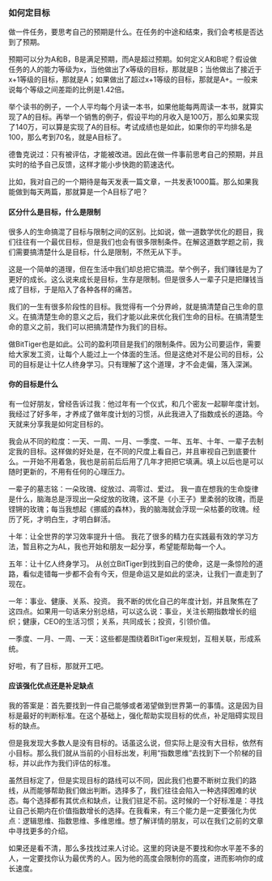 ### 如何定目标

做一件任务，要思考自己的预期是什么。在任务的中途和结束，我们会考核是否达到了预期。

预期可以分为A和B，B是满足预期，而A是超过预期。如何定义A和B呢？假设做任务的人的能力等级为x，当他做出了x等级的目标，那就是B；当他做出了接近于x+1等级的目标，那就是A；如果做出了超过x+1等级的目标，那就是A+。一般来说每个等级之间差距的比例是1.42倍。

举个读书的例子，一个人平均每个月读一本书，如果他能每两周读一本书，就算实现了A的目标。再举一个销售的例子，假设平均的月收入是100万，那么如果实现了140万，可以算是实现了A的目标。考试成绩也是如此，如果你的平均排名是100，那么考到70名，就是A目标了。

德鲁克说过：只有被评估，才能被改进。因此在做一件事前思考自己的预期，并且实时的给予自己反馈，这样才能小步快跑的箭速迭代。

比如，我对自己的一个期待是每天发表一篇文章，一共发表1000篇。那么如果我能做到每天两篇，那就算是一个A目标了吧？


#### 区分什么是目标，什么是限制

很多人的生命搞混了目标与限制之间的区别。比如说，做一道数学优化的题目，我们往往有一个最优目标，但是我们也会有很多限制条件。在解这道数学题之前，我们需要搞清楚什么是目标，什么是限制，不然无从下手。

这是一个简单的道理，但在生活中我们却总把它搞混。举个例子，我们赚钱是为了更好的成长。这么说来成长是目标，生存是限制。但是很多人一辈子只是把赚钱当成了目标，于是陷入了各种各样的痛苦。

我们的一生有很多阶段性的目标。我觉得有一个分界岭，就是搞清楚自己生命的意义。在搞清楚生命的意义之后，我们才能以此来优化我们生命的目标。在搞清楚生命的意义之前，我们可以把搞清楚作为我们的目标。

做BitTiger也是如此。公司的盈利项目是我们的限制条件。因为公司要运作，需要给大家发工资，让每个人能过上一个体面的生活。但是这绝对不是公司的目标，公司的目标是让十亿人终身学习。只有理解了这个道理，才不会走偏，落入深渊。


#### 你的目标是什么

有一位好朋友，曾经告诉过我：他过年有一个仪式，和几个密友一起聊年度计划。我经过了好多年，才养成了做年度计划的习惯，从此我进入了指数成长的道路。今天就来分享我是如何定目标的。

我会从不同的粒度：一天、一周、一月、一季度、一年、五年、十年、一辈子去制定我的目标。这样做的好处是，在不同的尺度上看自己，并且审视自己到底要什么。一开始不用着急，我也是前前后后用了几年才把把它填满。填上以后也是可以随时更新的，不用有任何的心理压力。

一辈子的墓志铭：一朵玫瑰、绽放过、凋零过、爱过。
我一直在想我的生命旋律是什么，脑海总是浮现出一朵绽放的玫瑰，这不是《小王子》里柔弱的玫瑰，而是铿锵的玫瑰；每当我想起《挪威的森林》，我的脑海就会浮现一朵枯萎的玫瑰。经历了死，才明白生，才明白鲜活。

十年：让全世界的学习效率提升十倍。
我花了很多的精力在实践最有效的学习方法，暂且称之为AL，我也开始和朋友一起分享，希望能帮助每一个人。

五年：让十亿人终身学习。
从创立BitTiger到找到自己的使命，这是一条惊险的道路，看似走错每一步都不会有今天，但是命运又是如此的坚决，让我们一直走到了现在。

一年：事业、健康、关系、投资。
我不断的优化自己的年度计划，并且聚焦在了这四点。如果用一句话来分别总结，可以这么说：事业，关注长期指数增长的组织；健康，CEO的生活习惯；关系，共同成长；投资，引领价值。

一季度、一月、一周、一天：这些都是围绕着BitTiger来规划，互相关联，形成系统。

好啦，有了目标，那就开工吧。


#### 应该强化优点还是补足缺点

我的答案是：首先要找到一件自己能够或者渴望做到世界第一的事情。这是因为目标是最好的判断标准。在这个基础上，强化帮助实现目标的优点，补足阻碍实现目标的缺点。

但是我发现大多数人是没有目标的。话虽这么说，但实际上是没有大目标，依然有小目标。那么我们就从当前的小目标出发，利用“指数思维”去找到下一个阶梯的目标，并以此作为我们评估的标准。

虽然目标定了，但是实现目标的路线可以不同，因此我们也要不断树立我们的路线，从而能够帮助我们做出判断。选择多了，我们往往会陷入一种选择困难的状态。每个选择都有其优点和缺点，让我们驻足不前。这时候的一个好标准是：寻找让自己长期内在价值指数增长的选择。在我看来，有三个能力是一定要强化为优点：逻辑思维、指数思维、多维思维。想了解详情的朋友，可以在我们之前的文章中寻找更多的介绍。

如果还是看不清，那么多找找过来人讨论。这里的窍诀是不要找和你水平差不多的人，一定要找你认为最优秀的人。因为他的高度会限制你的高度，进而影响你的成长速度。
